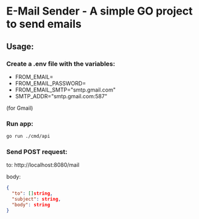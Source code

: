 # E-Mail Sender - A simple GO project to send emails

## Usage:

### Create a .env file with the variables:

- FROM_EMAIL=
- FROM_EMAIL_PASSWORD=
- FROM_EMAIL_SMTP="smtp.gmail.com"
- SMTP_ADDR="smtp.gmail.com:587"

(for Gmail)

### Run app:
```bash
go run ./cmd/api
```

### Send POST request:
to: http://localhost:8080/mail

body:
```json
{
  "to": []string,
  "subject": string,
  "body": string
}
```
